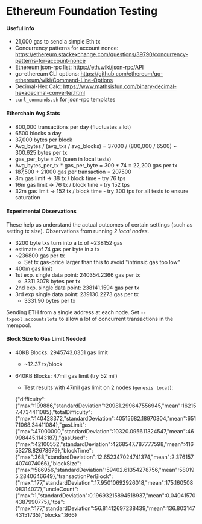 # Ethereum Foundation Testing

#### Useful info
 * 21,000 gas to send a simple Eth tx
 * Concurrency patterns for account nonce: https://ethereum.stackexchange.com/questions/39790/concurrency-patterns-for-account-nonce
 * Ethereum json-rpc list: https://eth.wiki/json-rpc/API
 * go-ethereum CLI options: https://github.com/ethereum/go-ethereum/wiki/Command-Line-Options
 * Decimal-Hex Calc: https://www.mathsisfun.com/binary-decimal-hexadecimal-converter.html
 * `curl_commands.sh` for json-rpc templates

#### Etherchain Avg Stats
 * 800,000 transactions per day (fluctuates a lot)
 * 6500 blocks a day
 * 37,000 bytes per block
 * Avg_bytes / (avg_txs / avg_blocks) = 37000 / (800,000 / 6500) ~ 300.625 bytes per tx
 * gas_per_byte = 74 (seen in local tests)
 * Avg_bytes_per_tx * gas_per_byte = 300 * 74 = 22,200 gas per tx
 * 187,500 + 21000 gas per transaction = 207500
 * 8m gas limit -> 38 tx / block time - try 76 tps
 * 16m gas limit -> 76 tx / block time - try 152 tps
 * 32m gas limit -> 152 tx / block time - try 300 tps for all tests to ensure saturation

#### Experimental Observations

These help us understand the actual outcomes of certain settings (such as
setting tx size). Observations from running *2 local nodes*.

 * 3200 byte txs turn into a tx of ~238152 gas
 * estimate of 74 gas per byte in a tx
 * ~236800 gas per tx 
    * Set tx gas-price larger than this to avoid "intrinsic gas too low"
 * 400m gas limit
 * 1st exp. single data point: 240354.2366 gas per tx
    * 3311.3078 bytes per tx
 * 2nd exp. single data point: 238141.1594 gas per tx
 * 3rd exp single data point: 239130.2273 gas per tx
    * 3331.90 bytes per tx

Sending ETH from a single address at each node. Set `--txpool.accountslots` 
to allow a lot of concurrent transactions in the mempool.

#### Block Size to Gas Limit Needed

 * 40KB Blocks: 2945743.0351 gas limit 
    * ~12.37 tx/block

 * 640KB Blocks: 47mil gas limit (try 52 mil)
    * Test results with 47mil gas limit on 2 nodes (`genesis local`): 

    {"difficulty":{"max":199886,"standardDeviation":20981.299647556945,"mean":162157.4734411085},"totalDifficulty":{"max":140428372,"standardDeviation":40515682.18970304,"mean":65171068.34411084},"gasLimit":{"max":47000000,"standardDeviation":10320.095611324547,"mean":46998445.1143187},"gasUsed":{"max":42100552,"standardDeviation":4268547.787777598,"mean":41653278.82678979},"blockTime":{"max":368,"standardDeviation":12.652347024741374,"mean":2.3761574074074066},"blockSize":{"max":586956,"standardDeviation":59402.61354278756,"mean":580195.2840646649},"transactionPerBlock":{"max":177,"standardDeviation":17.95010692926018,"mean":175.16050808314077},"uncleCount":{"max":1,"standardDeviation":0.19693215894518937,"mean":0.040415704387990775},"tps":{"max":177,"standardDeviation":56.81412697238439,"mean":136.80314743151735},"blocks":866}





